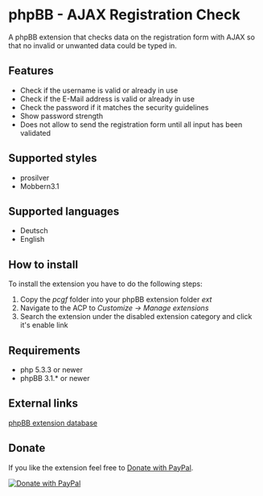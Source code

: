 # phpBB - AJAX Registration Check

A phpBB extension that checks data on the registration form with AJAX so that no invalid or
unwanted data could be typed in.

## Features

* Check if the username is valid or already in use
* Check if the E-Mail address is valid or already in use
* Check the password if it matches the security guidelines
* Show password strength
* Does not allow to send the registration form until all input has been validated

## Supported styles

* prosilver
* Mobbern3.1

## Supported languages

* Deutsch
* English

## How to install

To install the extension you have to do the following steps:

1. Copy the _pcgf_ folder into your phpBB extension folder _ext_
2. Navigate to the ACP to _Customize &rarr; Manage extensions_
3. Search the extension under the disabled extension category and click it's enable link

## Requirements

* php 5.3.3 or newer
* phpBB 3.1.* or newer

## External links

[phpBB extension database](https://www.phpbb.com/customise/db/extension/ajax_registration_check/ "Show extension entry on phpBB.com")

## Donate

If you like the extension feel free to [Donate with PayPal](https://www.paypal.com/cgi-bin/webscr?cmd=_s-xclick&hosted_button_id=SY9JFM9XL9CWQ).

[![Donate with PayPal](https://www.paypalobjects.com/en_US/i/btn/btn_donate_LG.gif)](https://www.paypal.com/cgi-bin/webscr?cmd=_s-xclick&hosted_button_id=SY9JFM9XL9CWQ)